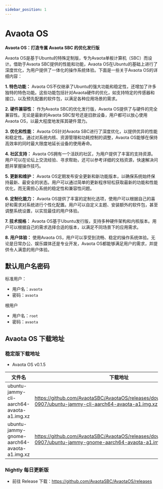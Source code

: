 ```yaml
---
sidebar_position: 1
---
```


# Avaota OS

**Avaota OS：打造专属 Avaota SBC 的优化发行版**

Avaota OS是基于Ubuntu的特殊定制版，专为Avaota单板计算机（SBC）而设计。借助于Avaota SBC提供的性能和功能，Avaota OS在Ubuntu的基础上进行了深度优化，为用户提供了一体化的操作系统体验。下面是一些关于Avaota OS的详细内容：

**1. 特色功能：** Avaota OS不仅继承了Ubuntu的强大功能和稳定性，还增加了许多独特的特色功能。这些功能包括针对Avaota硬件的优化，如支持特定的传感器和接口，以及预先配置的软件包，以满足各种应用场景的需求。

**2. 硬件兼容性：** 作为Avaota SBC的优化发行版，Avaota OS提供了与硬件的完全兼容性。无论是最新的Avaota SBC型号还是旧款设备，用户都可以放心使用Avaota OS，以最大程度地发挥其硬件潜力。

**3. 优化和性能：** Avaota OS针对Avaota SBC进行了深度优化，以提供优异的性能和稳定性。通过对系统内核、资源管理和功耗控制的调整，Avaota OS能够在保持高效率的同时最大限度地延长设备的使用寿命。

**4. 社区支持：** Avaota OS拥有一个活跃的社区，为用户提供了丰富的支持资源。用户可以在论坛上交流经验、寻求帮助，还可以参考详细的文档资源，快速解决问题并掌握操作技巧。

**5. 更新和维护：** Avaota OS定期发布安全更新和新功能版本，以确保系统始终保持最新、最安全的状态。用户可以通过简单的更新程序轻松获取最新的功能和性能优化，而无需担心系统的稳定性和兼容性问题。

**6. 定制化能力：** Avaota OS提供了丰富的定制化选项，使用户可以根据自己的喜好和需求对系统进行个性化配置。用户可以自定义主题、安装额外的软件包，甚至调整系统设置，以实现最佳的用户体验。

**7. 技术规格：** Avaota OS基于Ubuntu发行版，支持多种硬件架构和内核版本。用户可以根据自己的需求选择合适的版本，以满足不同场景下的应用需求。

**8. 用户体验：** 使用Avaota OS，用户可以享受到流畅、稳定的操作系统体验。无论是日常办公、娱乐媒体还是专业开发，Avaota OS都能够满足用户的需求，并提供令人满意的用户体验。

## 默认用户名密码

标准用户：
- 用户名：`avaota`
- 密码：`avaota`

根用户
- 用户名：`root`
- 密码：`avaota`

## Avaota OS 下载地址

### 稳定版下载地址

- Avaota OS v0.1.5

| 文件名                                      | 下载地址                                                     |
| ------------------------------------------- | ------------------------------------------------------------ |
| ubuntu-jammy-cli-aarch64-avaota-a1.img.xz   | https://github.com/AvaotaSBC/AvaotaOS/releases/download/20240519-0907/ubuntu-jammy-cli-aarch64-avaota-a1.img.xz |
| ubuntu-jammy-gnome-aarch64-avaota-a1.img.xz | https://github.com/AvaotaSBC/AvaotaOS/releases/download/20240519-0907/ubuntu-jammy-gnome-aarch64-avaota-a1.img.xz |

### Nightly 每日更新版

- 前往 Release 下载：https://github.com/AvaotaSBC/AvaotaOS/releases